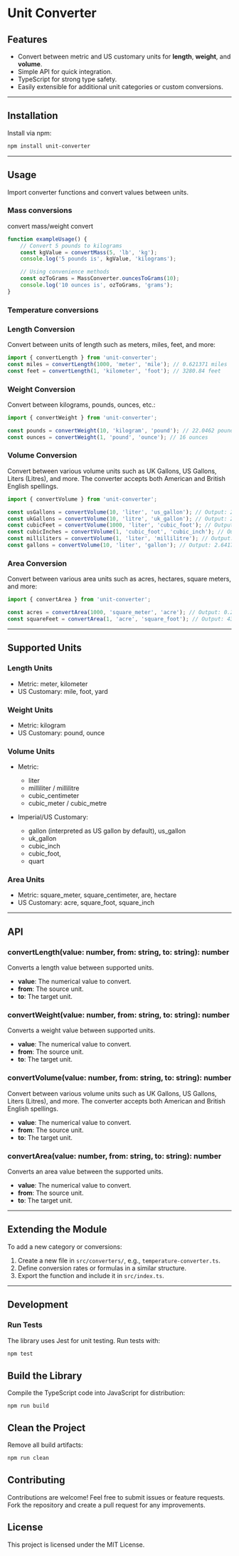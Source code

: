 # Unit Converter

## Features

- Convert between metric and US customary units for **length**, **weight**, and **volume**.
- Simple API for quick integration.
- TypeScript for strong type safety.
- Easily extensible for additional unit categories or custom conversions.

---

## Installation

Install via npm:

```bash
npm install unit-converter
```

---

## Usage

Import converter functions and convert values between units.


### Mass conversions
convert mass/weight convert

```typescript
function exampleUsage() {
	// Convert 5 pounds to kilograms
	const kgValue = convertMass(5, 'lb', 'kg');
	console.log('5 pounds is', kgValue, 'kilograms');

	// Using convenience methods
	const ozToGrams = MassConverter.ouncesToGrams(10);
	console.log('10 ounces is', ozToGrams, 'grams');
}
```

### Temperature conversions






### Length Conversion

Convert between units of length such as meters, miles, feet, and more:

```typescript
import { convertLength } from 'unit-converter';
const miles = convertLength(1000, 'meter', 'mile'); // 0.621371 miles
const feet = convertLength(1, 'kilometer', 'foot'); // 3280.84 feet
```

### Weight Conversion

Convert between kilograms, pounds, ounces, etc.:

```typescript
import { convertWeight } from 'unit-converter';

const pounds = convertWeight(10, 'kilogram', 'pound'); // 22.0462 pounds
const ounces = convertWeight(1, 'pound', 'ounce'); // 16 ounces
```

### Volume Conversion

Convert between various volume units such as UK Gallons, US Gallons, Liters (Litres), and more. The converter accepts both American and British English spellings.

```typescript
import { convertVolume } from 'unit-converter';

const usGallons = convertVolume(10, 'liter', 'us_gallon'); // Output: 2.64172 US gallons
const ukGallons = convertVolume(10, 'litre', 'uk_gallon'); // Output: 2.19969 UK gallons
const cubicFeet = convertVolume(1000, 'liter', 'cubic_foot'); // Output: 35.3147 cubic feet
const cubicInches = convertVolume(1, 'cubic_foot', 'cubic_inch'); // Output: 1728 cubic inches
const milliliters = convertVolume(1, 'liter', 'millilitre'); // Output: 1000 milliliters
const gallons = convertVolume(10, 'liter', 'gallon'); // Output: 2.64172 (interpreted as US gallons)
```

### Area Conversion

Convert between various area units such as acres, hectares, square meters, and more:

```typescript
import { convertArea } from 'unit-converter';

const acres = convertArea(1000, 'square_meter', 'acre'); // Output: 0.247105 acres
const squareFeet = convertArea(1, 'acre', 'square_foot'); // Output: 43560 square feet
```

---

## Supported Units

### Length Units

- Metric: meter, kilometer
- US Customary: mile, foot, yard

### Weight Units

- Metric: kilogram
- US Customary: pound, ounce

### Volume Units

- Metric:

  - liter
  - milliliter / millilitre
  - cubic_centimeter
  - cubic_meter / cubic_metre

- Imperial/US Customary:

  - gallon (interpreted as US gallon by default), us_gallon
  - uk_gallon
  - cubic_inch
  - cubic_foot,
  - quart

### Area Units

- Metric: square_meter, square_centimeter, are, hectare
- US Customary: acre, square_foot, square_inch

---

## API

### convertLength(value: number, from: string, to: string): number

Converts a length value between supported units.

- **value**: The numerical value to convert.
- **from**: The source unit.
- **to**: The target unit.

### convertWeight(value: number, from: string, to: string): number

Converts a weight value between supported units.

- **value**: The numerical value to convert.
- **from**: The source unit.
- **to**: The target unit.

### convertVolume(value: number, from: string, to: string): number

Convert between various volume units such as UK Gallons, US Gallons, Liters (Litres), and more. The converter accepts both American and British English spellings.

- **value**: The numerical value to convert.
- **from**: The source unit.
- **to**: The target unit.

### convertArea(value: number, from: string, to: string): number

Converts an area value between the supported units.

- **value**: The numerical value to convert.
- **from**: The source unit.
- **to**: The target unit.

---

## Extending the Module

To add a new category or conversions:

1. Create a new file in `src/converters/`, e.g., `temperature-converter.ts`.
2. Define conversion rates or formulas in a similar structure.
3. Export the function and include it in `src/index.ts`.

---

## Development

### Run Tests

The library uses Jest for unit testing. Run tests with:

```bash
npm test
```

## Build the Library

Compile the TypeScript code into JavaScript for distribution:

```
npm run build
```

## Clean the Project

Remove all build artifacts:

```bash
npm run clean
```

## Contributing

Contributions are welcome! Feel free to submit issues or feature requests. Fork the repository and create a pull request for any improvements.

## License

This project is licensed under the MIT License.

